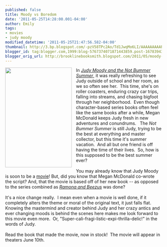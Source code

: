 ```yaml
---
published: false
title: Moody vs Boredom
date: '2011-05-25T14:28:00.001-04:00'
author: Emily
tags:
- movies
- judy moody
modified_datetime: '2011-05-25T21:47:56.582-04:00'
thumbnail: http://3.bp.blogspot.com/-pzV58TPc2Ao/Td1JwqMo6LI/AAAAAAAAAP0/CdESCjGgKdI/s72-c/images.jpg
blogger_id: tag:blogger.com,1999:blog-5767374071871443859.post-1678394388273049620
blogger_orig_url: http://brooklinebooksmith.blogspot.com/2011/05/moody-vs-boredom.html
---
```


<div class="separator" style="clear: both; text-align: left;"><a href="http://3.bp.blogspot.com/-pzV58TPc2Ao/Td1JwqMo6LI/AAAAAAAAAP0/CdESCjGgKdI/s1600/images.jpg" imageanchor="1" style="clear: left; cssfloat: left; float: left; margin-bottom: 1em; margin-right: 1em;"><img border="0" height="320" src="http://3.bp.blogspot.com/-pzV58TPc2Ao/Td1JwqMo6LI/AAAAAAAAAP0/CdESCjGgKdI/s320/images.jpg" t8="true" width="214" /></a>In <i><a href="http://www.brooklinebooksmith-shop.com/book/9780763653514">Judy Moody and the Not Bummer Summer</a></i>, it&nbsp;was really refreshing to see Judy outside of school and her room, as we so often see her.&nbsp; This time, she's on roller coasters, enduring crazy car trips, falling into streams,&nbsp;and chasing bigfoot through her neighborhood.&nbsp; Even though character-based series books often feel like the same books after a while, Megan McDonald keeps Judy fresh in new adventures and conundrums.&nbsp;&nbsp; The <i>Not Bummer Summer</i> is still Judy, trying to be the best at everything and master collector, but this time it's summer vacation.&nbsp; And all but one friend is off having the time of their lives.&nbsp; So, how is this supposed to be the best summer ever?</div><br />You may already know that Judy Moody is soon to be a <a href="http://judymoodymovie.com/">movie</a>! But, did you know that Megan McDonald co-wrote the script? And, that the movie is based off of her new book -- as opposed to the series combined as <i><a href="http://brooklinebooksmith.blogspot.com/2010/07/100-ramona-quimby.html">Ramona and Beezus</a></i> was done?<br /><br />It's a nice change really.&nbsp; I mean even when a movie is well done, if it completely alters the theme or moral of the original text, it just falls flat.&nbsp; Knowing the mastermind and creator behind Judy and her crazy antics and ever changing moods is behind the scenes here&nbsp;makes me look forward to this movie even more.&nbsp; Or, "Super-cali-fragi-listic-expi-thrilla-delic!" in the words of Judy.<br /><br />Read the book that made the movie, now in stock!&nbsp; The movie will&nbsp;appear in theaters&nbsp;June 10th.<br /><br /><div class="separator" style="clear: both; text-align: center;"><object class="BLOGGER-youtube-video" classid="clsid:D27CDB6E-AE6D-11cf-96B8-444553540000" codebase="http://download.macromedia.com/pub/shockwave/cabs/flash/swflash.cab#version=6,0,40,0" data-thumbnail-src="http://3.gvt0.com/vi/UukpvGLVWVs/0.jpg" height="266" width="320"><param name="movie" value="http://www.youtube.com/v/UukpvGLVWVs&fs=1&source=uds" /><param name="bgcolor" value="#FFFFFF" /><embed width="320" height="266" src="http://www.youtube.com/v/UukpvGLVWVs&fs=1&source=uds" type="application/x-shockwave-flash"></embed></object></div>